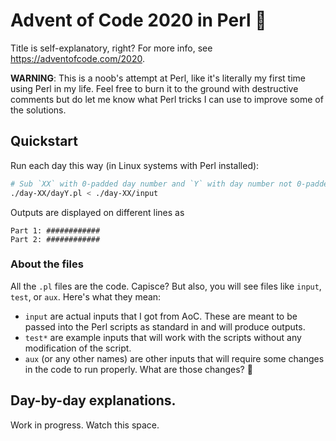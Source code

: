 # Advent of Code 2020 in Perl 🐫

Title is self-explanatory, right? For more info, see https://adventofcode.com/2020.

**WARNING**: This is a noob's attempt at Perl, like it's literally my first time using Perl in my life. Feel free to burn it to the ground with destructive comments but do let me know what Perl tricks I can use to improve some of the solutions.

## Quickstart

Run each day this way (in Linux systems with Perl installed):

```bash
# Sub `XX` with 0-padded day number and `Y` with day number not 0-padded.
./day-XX/dayY.pl < ./day-XX/input
```

Outputs are displayed on different lines as
```
Part 1: ############
Part 2: ############
```

### About the files

All the `.pl` files are the code. Capisce? But also, you will see files like `input`, `test`, or `aux`. Here's what they mean:

- `input` are actual inputs that I got from AoC. These are meant to be passed into the Perl scripts as standard in and will produce outputs.
- `test*` are example inputs that will work with the scripts without any modification of the script.
- `aux` (or any other names) are other inputs that will require some changes in the code to run properly. What are those changes? 🙈

## Day-by-day explanations.

Work in progress. Watch this space.
